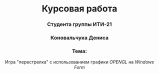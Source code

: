 <h1 align="center">Курсовая работа</h1> 
<h3 align="center">Студента группы ИТИ-21</h3>  
<h3 align="center">Коновальчука Дениса</h3> 
<h3 align="center">Тема:</h3> 
<p align="center">Игра "перестрелка" с использованием графики <i>OPENGL</i> на <i>Windows Form</i></p>